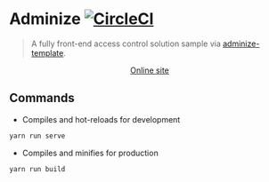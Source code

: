# Adminize [![CircleCI](https://circleci.com/gh/lbwa/adminize.svg?style=svg)](https://circleci.com/gh/lbwa/adminize)

> A fully front-end access control solution sample via [adminize-template].

[adminize-template]: https://github.com/lbwa/adminize-template

<p align="center">
  <a href="https://lbwa.github.io/adminize">Online site</a>
</p>

## Commands

- Compiles and hot-reloads for development

```bash
yarn run serve
```

- Compiles and minifies for production

```bash
yarn run build
```
